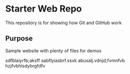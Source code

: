# Starter Web Repo

This repository is for showing how Git and GitHub work

## Purpose

Sample website with plenty of files for demos

sdfblaiyrfb;aksff
sabflyiasbrf.ssvk
abusalj.vdnjd;fvmnfvb
hzjfvbhlsdybrgfdfv
